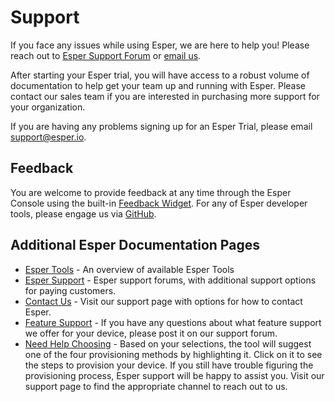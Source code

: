 # Support

If you face any issues while using Esper, we are here to help you! Please reach out to [Esper Support Forum](https://support.esper.io/s/) or [email us](mailto:support@esper.io).

After starting your Esper trial, you will have access to a robust volume of documentation to help get your team up and running with Esper. Please contact our sales team if you are interested in purchasing more support for your organization.

If you are having any problems signing up for an Esper Trial, please email support@esper.io.

## Feedback

You are welcome to provide feedback at any time through the Esper Console using the built-in [Feedback Widget]. For any of Esper developer tools, please engage us via [GitHub]. 

## Additional Esper Documentation Pages

* [Esper Tools] - An overview of available Esper Tools 
* [Esper Support] - Esper support forums, with additional support options for paying customers.
* [Contact Us] - Visit our support page with options for how to contact Esper.
* [Feature Support] - If you have any questions about what feature support we offer for your device, please post it on our support forum.
* [Need Help Choosing] - Based on your selections, the tool will suggest one of the four provisioning methods by highlighting it. Click on it to see the steps to provision your device. If you still have trouble figuring the provisioning process, Esper support will be happy to assist you. Visit our support page to find the appropriate channel to reach out to us.


[Esper Support Forum]: https://support.esper.io/s/
[Feedback Widget]: https://console-docs.esper.io/miscellaneous/#what-is-the-feedback-widget
[GitHub]: https://github.com/esper-io
[Esper Tools]: https://docs.esper.io/home/#esper-tools
[Esper Support]: https://docs.esper.io/home/support.html
[Contact Us]: https://docs.esper.io/home/#contact-us
[Feature Support]: https://docs.esper.io/home/requirements.html#esper-feature-support
[Need Help Choosing]: https://console-docs.esper.io/provisioning-methods/help.html#do-you-need-help-choosing-a-provisioning-method





